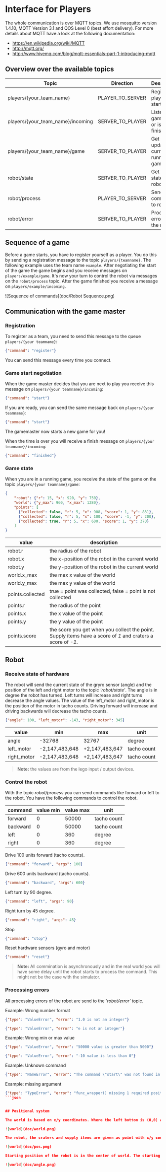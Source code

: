 # Interface for Players

The whole communication is over MQTT topics. We use mosquitto version 1.4.10, MQTT Version 3.1 and QOS Level 0 (best effort delivery). For more details about MQTT have a look at the following documentation:


- https://en.wikipedia.org/wiki/MQTT
- http://mqtt.org/
- http://www.hivemq.com/blog/mqtt-essentials-part-1-introducing-mqtt

## Overview over the available topics

| Topic                             | Direction           | Description                             | Link                     |
| --------------------------------- | ------------------- | --------------------------------------- | ------------------------ |
| players/{your_team_name}          | PLAYER_TO_SERVER    | Register player and start games         | [Details](#game-master)  |
| players/{your_team_name}/incoming | SERVER_TO_PLAYER    | Listen if game starts or is finished    | [Details](#game-master)  |
| players/{your_team_name}/game     | SERVER_TO_PLAYER    | Get updates on currently running game   | [Details](#game-state)   |
| robot/state                       | SERVER_TO_PLAYER    | Get current state of robot              | [Details](#robot-state)  |
| robot/process                     | PLAYER_TO_SERVER    | Send commands to robot                  | [Details](#robot-control)|
| robot/error                       | SERVER_TO_PLAYER    | Processing errors form the robot        | [Details](#robot-error)  |


## Sequence of a game
Before a game starts, you have to register yourself as a player. You do this by sending a
registration message to the topic `players/{teamname}`. The following example uses the
team name `example`. After negotiating the start of the game the game begins and you
receive messages on `players/example/game`.
It's now your turn to control the robot via messages on the `robot/process` topic. After the
game finished you receive a message on `players/example/incoming`.


![Sequence of commands](doc/Robot Sequence.png)

## <a name="game-master"></a> Communication with the game master

### Registration

To register as a team, you need to send this message to the queue `players/{your teamname}`:

```json
{"command": "register"}
```

You can send this message every time you connect.

### Game start negotiation

When the game master decides that you are next to play you receive this message
on `players/{your teamname}/incoming`:

```json
{"command": "start"}
```

If you are ready, you can send the same message back on `players/{your teamname}`:

```json
{"command": "start"}
```

The gamemaster now starts a new game for you!

When the time is over you will receive a finish message on `players/{your teamname}/incoming`:

```json
{"command": "finished"}
```

### <a name="game-state"></a> Game state

When you are in a running game, you receive the state of the game on the topic
`players/{your teamname}/game`:

```json
{
    "robot": {"r": 15, "x": 920, "y": 750},
    "world": {"y_max": 960, "x_max": 1280},
    "points": [
      {"collected": false, "r": 5, "x": 908, "score": 1, "y": 831},
      {"collected": false, "r": 5, "x": 100, "score": -1, "y": 200},
      {"collected": true, "r": 5, "x": 600, "score": 1, "y": 370}
    ]
}
```

| value | description | 
|-------|-----|
| robot.r | the radius of the robot |
| robot.x | the x-position of the robot in the current world |
| robot.y | the y-position of the robot in the current world|
| world.x_max | the max x value of the world |
| world.y_max | the max y value of the world |
| points.collected | true = point was collected, false = point is not collected |
| points.r | the radius of the point |
| points.x | the x value of the point |
| points.y | the y value of the point |
| points.score | the score you get when you collect the point. Supply items have a score of _1_ and craters a score of _-1_. |




## Robot

### <a name="robot-state"></a> Receive state of hardware

The robot will send the current state of the gryro sensor (angle) and the position of the left and right motor to the topic _'robot/state'_. The angle is in degree the robot has turned. Left turns will increase and right turns decrease the angle values. The value of the left_motor and right_motor is the position of the motor in tacho counts. Driving forward will increase and driving backwards will decrease the tacho counts.


```json
{"angle": 100, "left_motor": -143, "right_motor": 345}
```

| value | min | max | unit |
|-------|-----|-----|-----|
|angle| -32768 | 32767 | degree |
|left_motor| -2,147,483,648 | +2,147,483,647  | tacho count |
|right_motor| -2,147,483,648 | +2,147,483,647 | tacho count |

> __Note:__ the values are from the lego input / output devices.

### <a name="robot-control"></a> Control the robot

With the topic _robot/process_  you can send commands like forward or left to the robot. You have the following commands to control the robot.

| command | value min | value max | unit |
|-------|-----|-----|-----|
|forward| 0 | 50000 | tacho count |
|backward|0| 50000 | tacho count |
|left| 0 | 360 | degree |
|right| 0 | 360 | degree |




Drive 100 units forward (tacho counts).

```json
{"command": "forward", "args": 100}
```


Drive 600 units backward (tacho counts).

```json
{"command": "backward", "args": 600}
```

Left turn by 90 degree.

```json
{"command": "left", "args": 90}
```

Right turn by 45 degree.

```json
{"command": "right", "args": 45}
```

Stop

```json
{"command": "stop"}
```

Reset hardware sensors (gyro and motor)

```json
{"command": "reset"}
```

> __Note:__ All commination is asynchronously and in the real world you will have some delay until the robot starts to process the command. This might not be the case with the simulator.


### <a name="robot-error"></a> Processing errors
All processing errors of the robot are send to the _'robot/error'_ topic.

Example: Wrong number format

```json
{"type": "ValueError", "error": "1.0 is not an integer"}

{"type": "ValueError", "error": "e is not an integer"}
```

Example: Wrong min or max value

```json
{"type": "ValueError", "error": "50000 value is greater than 5000"}

{"type": "ValueError", "error": "-10 value is less than 0"}
```

Example: Unknown command

```json
{"type": "NameError", "error": "The command \"start\" was not found in strategies!"}
```

Example: missing argument

```json
{"type": "TypeError", "error": "func_wrapper() missing 1 required positional argument: 'value'"}
```json


## Positional system

The world is based on x/y coordinates. Where the left bottom is (0,0) and the upper right corner is (x_max, y_max).  

![world](doc/world.png)

The robot, the craters and supply items are given as point with x/y coordinates and the radius (r). The x/y coordinates are the center of the point. 

![world](doc/pos.png)

Starting position of the robot is in the center of world. The starting direction is from left to right. Left turns will increase  and right turns decrease the angle value.

![world](doc/angle.png)
